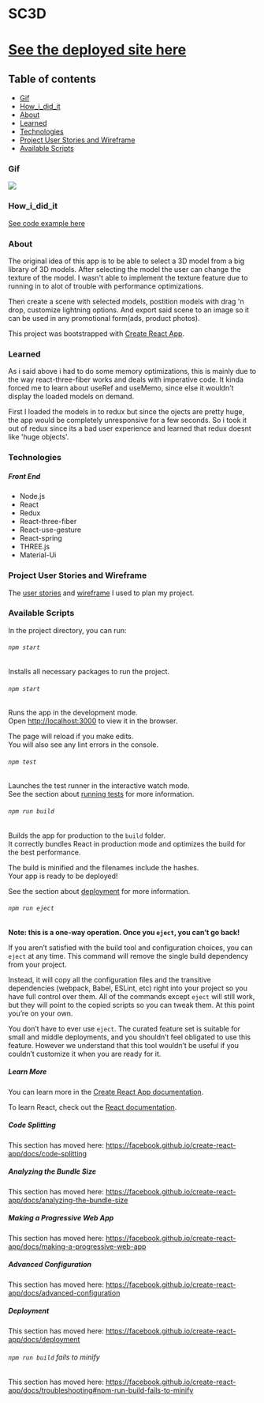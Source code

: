 # SC3D

# [See the deployed site here](https://nifty-shirley-604860.netlify.app/)

## Table of contents

- [Gif](#gif)
- [How_i_did_it](#how_i_did_it)
- [About](#about)
- [Learned](#learned)
- [Technologies](#technologies)
- [Project User Stories and Wireframe](#project-user-stories-and-wireframe)
- [Available Scripts](#available-scripts)

### Gif

![](https://github.com/Kruxk/sc3-portfolio-project/blob/development/Peek%202020-10-08%2010-24.gif)

### How_i_did_it

[See code example here](https://github.com/Kruxk/sc3-portfolio-project/blob/development/src/pages/Compose.js)

### About

The original idea of this app is to be able to select a 3D model from a big library of 3D models.
After selecting the model the user can change the texture of the model.
I wasn't able to implement the texture feature due to running in to alot of trouble with performance optimizations.

Then create a scene with selected models, postition models with drag 'n drop, customize lightning options.
And export said scene to an image so it can be used in any promotional form(ads, product photos).

This project was bootstrapped with [Create React App](https://github.com/facebook/create-react-app).

### Learned

As i said above i had to do some memory optimizations, this is mainly due to the way react-three-fiber works and deals with imperative code.
It kinda forced me to learn about useRef and useMemo, since else it wouldn't display the loaded models on demand.

First I loaded the models in to redux but since the ojects are pretty huge, the app would be completely unresponsive for a few seconds.
So i took it out of redux since its a bad user experience and learned that redux doesnt like 'huge objects'.

### Technologies

##### Front End

- Node.js
- React
- Redux
- React-three-fiber
- React-use-gesture
- React-spring
- THREE.js
- Material-Ui

### Project User Stories and Wireframe

The [user stories](https://github.com/Kruxk/sc3/projects/1) and [wireframe](https://github.com/Kruxk/sc3/blob/development/wireframe.pdf) I used to plan my project.

### Available Scripts

In the project directory, you can run:

###### `npm start`

Installs all necessary packages to run the project.

###### `npm start`

Runs the app in the development mode.<br />
Open [http://localhost:3000](http://localhost:3000) to view it in the browser.

The page will reload if you make edits.<br />
You will also see any lint errors in the console.

###### `npm test`

Launches the test runner in the interactive watch mode.<br />
See the section about [running tests](https://facebook.github.io/create-react-app/docs/running-tests) for more information.

###### `npm run build`

Builds the app for production to the `build` folder.<br />
It correctly bundles React in production mode and optimizes the build for the best performance.

The build is minified and the filenames include the hashes.<br />
Your app is ready to be deployed!

See the section about [deployment](https://facebook.github.io/create-react-app/docs/deployment) for more information.

###### `npm run eject`

**Note: this is a one-way operation. Once you `eject`, you can’t go back!**

If you aren’t satisfied with the build tool and configuration choices, you can `eject` at any time. This command will remove the single build dependency from your project.

Instead, it will copy all the configuration files and the transitive dependencies (webpack, Babel, ESLint, etc) right into your project so you have full control over them. All of the commands except `eject` will still work, but they will point to the copied scripts so you can tweak them. At this point you’re on your own.

You don’t have to ever use `eject`. The curated feature set is suitable for small and middle deployments, and you shouldn’t feel obligated to use this feature. However we understand that this tool wouldn’t be useful if you couldn’t customize it when you are ready for it.

##### Learn More

You can learn more in the [Create React App documentation](https://facebook.github.io/create-react-app/docs/getting-started).

To learn React, check out the [React documentation](https://reactjs.org/).

##### Code Splitting

This section has moved here: https://facebook.github.io/create-react-app/docs/code-splitting

##### Analyzing the Bundle Size

This section has moved here: https://facebook.github.io/create-react-app/docs/analyzing-the-bundle-size

##### Making a Progressive Web App

This section has moved here: https://facebook.github.io/create-react-app/docs/making-a-progressive-web-app

##### Advanced Configuration

This section has moved here: https://facebook.github.io/create-react-app/docs/advanced-configuration

##### Deployment

This section has moved here: https://facebook.github.io/create-react-app/docs/deployment

###### `npm run build` fails to minify

This section has moved here: https://facebook.github.io/create-react-app/docs/troubleshooting#npm-run-build-fails-to-minify
